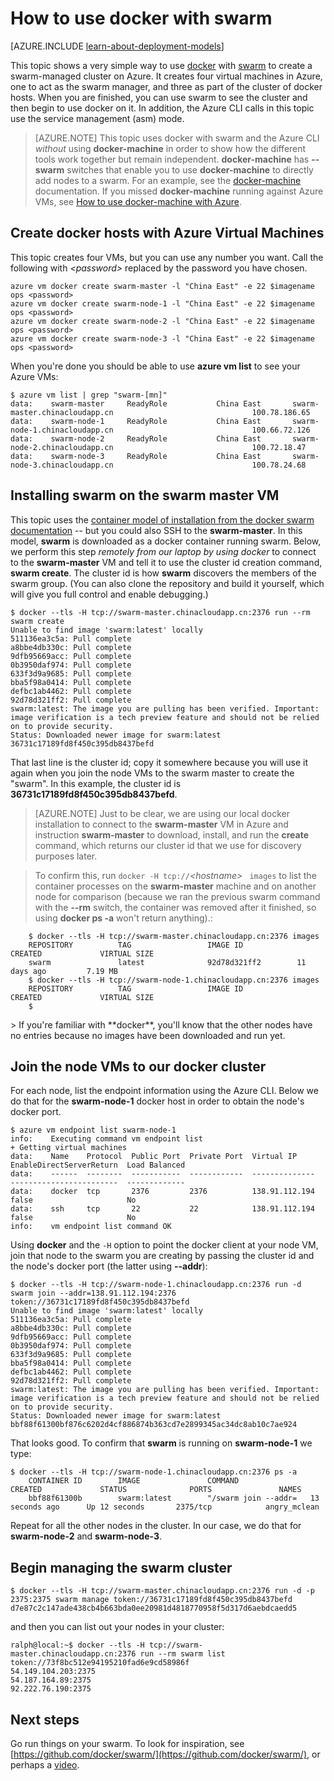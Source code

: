<properties
   pageTitle="Getting Started using docker with swarm on Azure"
   description="Describes how to create a group of VMs with the Docker VM Extension and use swarm to create a Docker cluster."
   services="virtual-machines"
   documentationCenter="virtual-machines"
   authors="squillace"
   manager="timlt"
   editor="tysonn"/>

<tags
	ms.service="virtual-machines"
	ms.date="01/04/2016"
	wacn.date=""/>

# How to use docker with swarm

[AZURE.INCLUDE [learn-about-deployment-models](../includes/learn-about-deployment-models-classic-include.md)] 


This topic shows a very simple way to use [docker](https://www.docker.com/) with [swarm](https://github.com/docker/swarm) to create a swarm-managed cluster on Azure. It creates four virtual machines in Azure, one to act as the swarm manager, and three as part of the cluster of docker hosts. When you are finished, you can use swarm to see the cluster and then begin to use docker on it. In addition, the Azure CLI calls in this topic use the service management (asm) mode. 

> [AZURE.NOTE] This topic uses docker with swarm and the Azure CLI *without* using **docker-machine** in order to show how the different tools work together but remain independent. **docker-machine** has **--swarm** switches that enable you to use **docker-machine** to directly add nodes to a swarm. For an example, see the [docker-machine](https://github.com/docker/machine) documentation. If you missed **docker-machine** running against Azure VMs, see [How to use docker-machine with Azure](/documentation/articles/virtual-machines-docker-machine).

## Create docker hosts with Azure Virtual Machines

This topic creates four VMs, but you can use any number you want. Call the following with *&lt;password&gt;* replaced by the password you have chosen.

    azure vm docker create swarm-master -l "China East" -e 22 $imagename ops <password>
    azure vm docker create swarm-node-1 -l "China East" -e 22 $imagename ops <password>
    azure vm docker create swarm-node-2 -l "China East" -e 22 $imagename ops <password>
    azure vm docker create swarm-node-3 -l "China East" -e 22 $imagename ops <password>

When you're done you should be able to use **azure vm list** to see your Azure VMs:

    $ azure vm list | grep "swarm-[mn]"
    data:    swarm-master     ReadyRole           China East       swarm-master.chinacloudapp.cn                               100.78.186.65
    data:    swarm-node-1     ReadyRole           China East       swarm-node-1.chinacloudapp.cn                               100.66.72.126
    data:    swarm-node-2     ReadyRole           China East       swarm-node-2.chinacloudapp.cn                               100.72.18.47  
    data:    swarm-node-3     ReadyRole           China East       swarm-node-3.chinacloudapp.cn                               100.78.24.68  

## Installing swarm on the swarm master VM

This topic uses the [container model of installation from the docker swarm documentation](https://github.com/docker/swarm#1---docker-image) -- but you could also SSH to the **swarm-master**. In this model, **swarm** is downloaded as a docker container running swarm. Below, we perform this step *remotely from our laptop by using docker* to connect to the **swarm-master** VM and tell it to use the cluster id creation command, **swarm create**. The cluster id is how **swarm** discovers the members of the swarm group. (You can also clone the repository and build it yourself, which will give you full control and enable debugging.)

    $ docker --tls -H tcp://swarm-master.chinacloudapp.cn:2376 run --rm swarm create
    Unable to find image 'swarm:latest' locally
    511136ea3c5a: Pull complete
    a8bbe4db330c: Pull complete
    9dfb95669acc: Pull complete
    0b3950daf974: Pull complete
    633f3d9a9685: Pull complete
    bba5f98a0414: Pull complete
    defbc1ab4462: Pull complete
    92d78d321ff2: Pull complete
    swarm:latest: The image you are pulling has been verified. Important: image verification is a tech preview feature and should not be relied on to provide security.
    Status: Downloaded newer image for swarm:latest
    36731c17189fd8f450c395db8437befd

That last line is the cluster id; copy it somewhere because you will use it again when you join the node VMs to the swarm master to create the "swarm". In this example, the cluster id is **36731c17189fd8f450c395db8437befd**.

> [AZURE.NOTE] Just to be clear, we are using our local docker installation to connect to the **swarm-master** VM in Azure and instruction **swarm-master** to download, install, and run the **create** command, which returns our cluster id that we use for discovery purposes later.
<!-- -->
> To confirm this, run `docker -H tcp://`*&lt;hostname&gt;* ` images` to list the container processes on the **swarm-master** machine and on another node for comparison (because we ran the previous swarm command with the **--rm** switch, the container was removed after it finished, so using **docker ps -a** won't return anything).:


        $ docker --tls -H tcp://swarm-master.chinacloudapp.cn:2376 images
        REPOSITORY          TAG                 IMAGE ID            CREATED             VIRTUAL SIZE
        swarm               latest              92d78d321ff2        11 days ago         7.19 MB
        $ docker --tls -H tcp://swarm-node-1.chinacloudapp.cn:2376 images
        REPOSITORY          TAG                 IMAGE ID            CREATED             VIRTUAL SIZE
        $
<P />
> If you're familiar with **docker**, you'll know that the other nodes have no entries because no images have been downloaded and run yet.

## Join the node VMs to our docker cluster

For each node, list the endpoint information using the Azure CLI. Below we do that for the **swarm-node-1** docker host in order to obtain the node's docker port.

    $ azure vm endpoint list swarm-node-1
    info:    Executing command vm endpoint list
    + Getting virtual machines
    data:    Name    Protocol  Public Port  Private Port  Virtual IP      EnableDirectServerReturn  Load Balanced
    data:    ------  --------  -----------  ------------  --------------  ------------------------  -------------
    data:    docker  tcp       2376         2376          138.91.112.194  false                     No
    data:    ssh     tcp       22           22            138.91.112.194  false                     No
    info:    vm endpoint list command OK


Using **docker** and the `-H` option to point the docker client at your node VM, join that node to the swarm you are creating by passing the cluster id and the node's docker port (the latter using **--addr**):

    $ docker --tls -H tcp://swarm-node-1.chinacloudapp.cn:2376 run -d swarm join --addr=138.91.112.194:2376 token://36731c17189fd8f450c395db8437befd
    Unable to find image 'swarm:latest' locally
    511136ea3c5a: Pull complete
    a8bbe4db330c: Pull complete
    9dfb95669acc: Pull complete
    0b3950daf974: Pull complete
    633f3d9a9685: Pull complete
    bba5f98a0414: Pull complete
    defbc1ab4462: Pull complete
    92d78d321ff2: Pull complete
    swarm:latest: The image you are pulling has been verified. Important: image verification is a tech preview feature and should not be relied on to provide security.
    Status: Downloaded newer image for swarm:latest
    bbf88f61300bf876c6202d4cf886874b363cd7e2899345ac34dc8ab10c7ae924

That looks good. To confirm that **swarm** is running on **swarm-node-1** we type:

    $ docker --tls -H tcp://swarm-node-1.chinacloudapp.cn:2376 ps -a
        CONTAINER ID        IMAGE               COMMAND                CREATED             STATUS              PORTS               NAMES
        bbf88f61300b        swarm:latest        "/swarm join --addr=   13 seconds ago      Up 12 seconds       2375/tcp            angry_mclean

Repeat for all the other nodes in the cluster. In our case, we do that for **swarm-node-2** and **swarm-node-3**.

## Begin managing the swarm cluster

    $ docker --tls -H tcp://swarm-master.chinacloudapp.cn:2376 run -d -p 2375:2375 swarm manage token://36731c17189fd8f450c395db8437befd
    d7e87c2c147ade438cb4b663bda0ee20981d4818770958f5d317d6aebdcaedd5

and then you can list out your nodes in your cluster:

    ralph@local:~$ docker --tls -H tcp://swarm-master.chinacloudapp.cn:2376 run --rm swarm list token://73f8bc512e94195210fad6e9cd58986f
    54.149.104.203:2375
    54.187.164.89:2375
    92.222.76.190:2375

<!--Every topic should have next steps and links to the next logical set of content to keep the customer engaged-->
## Next steps

Go run things on your swarm. To look for inspiration, see [https://github.com/docker/swarm/](https://github.com/docker/swarm/), or perhaps a [video](https://www.youtube.com/watch?v=EC25ARhZ5bI).

<!-- links -->

[docker-machine-azure]: virtual-machines-docker-machine.md
 